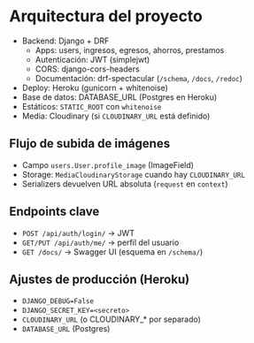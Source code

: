 ﻿# Arquitectura del proyecto

- Backend: Django + DRF
  - Apps: users, ingresos, egresos, ahorros, prestamos
  - Autenticación: JWT (simplejwt)
  - CORS: django-cors-headers
  - Documentación: drf-spectacular (`/schema`, `/docs`, `/redoc`)
- Deploy: Heroku (gunicorn + whitenoise)
- Base de datos: DATABASE_URL (Postgres en Heroku)
- Estáticos: `STATIC_ROOT` con `whitenoise`
- Media: Cloudinary (si `CLOUDINARY_URL` está definido)

## Flujo de subida de imágenes
- Campo `users.User.profile_image` (ImageField)
- Storage: `MediaCloudinaryStorage` cuando hay `CLOUDINARY_URL`
- Serializers devuelven URL absoluta (`request` en `context`)

## Endpoints clave
- `POST /api/auth/login/` → JWT
- `GET/PUT /api/auth/me/` → perfil del usuario
- `GET /docs/` → Swagger UI (esquema en `/schema/`)

## Ajustes de producción (Heroku)
- `DJANGO_DEBUG=False`
- `DJANGO_SECRET_KEY=<secreto>`
- `CLOUDINARY_URL` (o CLOUDINARY_* por separado)
- `DATABASE_URL` (Postgres)
